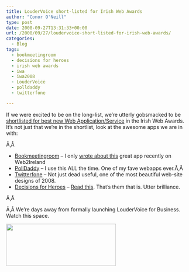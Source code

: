 ```yaml
---
title: LouderVoice short-listed for Irish Web Awards
author: "Conor O'Neill"
type: post
date: 2008-09-27T13:31:33+00:00
url: /2008/09/27/loudervoice-short-listed-for-irish-web-awards/
categories:
  - Blog
tags:
  - bookmeetingroom
  - decisions for heroes
  - irish web awards
  - iwa
  - iwa2008
  - LouderVoice
  - polldaddy
  - twitterfone

---
```

If we were excited to be on the long-list, we&#8217;re utterly gobsmacked to be [shortlisted for best new Web Application/Service][1] in the Irish Web Awards. It&#8217;s not just that we&#8217;re in the shortlist, look at the awesome apps we are in with:

Ã‚Â 

  * [Bookmeetingroom][2] &#8211; I only [wrote about this][3] great app recently on Web2Ireland
  * [PollDaddy][4] &#8211; I use this ALL the time. One of my fave webapps ever.Ã‚Â 
  * [Twitterfone][5] &#8211; Not just dead useful, one of the most beautiful web-site designs of 2008.
  * [Decisions for Heroes][6] &#8211; [Read this][7]. That&#8217;s them that is. Utter brilliance.

Ã‚Â 

Ã‚Â We&#8217;re days away from formally launching LouderVoice for Business. Watch this space.

<span style="color: #0000ee; text-decoration: underline;"><a href="http://www.loudervoice.com/wp-content/uploads/2008/09/lv4biz.jpg"></a><a href="http://www.loudervoice.com/wp-content/uploads/2008/09/lv4biz2.jpg"><img class="alignnone size-medium wp-image-140" title="lv4biz2" src="http://www.loudervoice.com/wp-content/uploads/2008/09/lv4biz2-300x115.jpg" alt="" width="300" height="115" /></a></span>

 [1]: http://awards.ie/webawards/2008/09/shortlist-for-best-new-web-applicationservice/
 [2]: http://bookmeetingroom.com/
 [3]: http://www.web2ireland.org/2008/08/31/scratch-an-itch-with-bookmeetingroom/
 [4]: http://www.polldaddy.com/
 [5]: http://www.twitterfone.com/
 [6]: http://decisionsforheroes.com/
 [7]: http://discussionleader.hbsp.com/haque/2008/06/a_manifesto_for_the_next_indus_1.html
